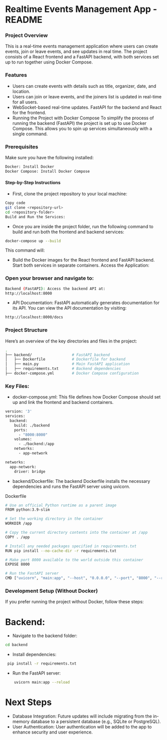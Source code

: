 # Realtime Events Management App - README
### Project Overview
This is a real-time events management application where users can create events, join or leave events, and see updates in real time. The project consists of a React frontend and a FastAPI backend, with both services set up to run together using Docker Compose.

### Features
- Users can create events with details such as title, organizer, date, and location.
- Users can join or leave events, and the joiners list is updated in real-time for all users.
 - WebSocket-based real-time updates.
FastAPI for the backend and React for the frontend.
- Running the Project with Docker Compose
To simplify the process of running  the backend (FastAPI)  the project is set up to use Docker Compose. This allows you to spin up services simultaneously with a single command.

### Prerequisites
Make sure you have the following installed:

```bash 
Docker: Install Docker
Docker Compose: Install Docker Compose
```
#### Step-by-Step Instructions
- First, clone the project repository to your local machine:

```bash
Copy code
git clone <repository-url>
cd <repository-folder>
Build and Run the Services:
```

- Once you are inside the project folder, run the following command to build and run both the frontend and backend services:

```bash
docker-compose up --build
```
This command will:

- Build the Docker images for the React frontend and FastAPI backend.
Start both services in separate containers.
Access the Application:

### Open your browser and navigate to:

```bash
Backend (FastAPI): Access the backend API at:
http://localhost:8000
```
- API Documentation: FastAPI automatically generates documentation for its API. You can view the API documentation by visiting:

```bash 
http://localhost:8000/docs
```

### Project Structure
Here’s an overview of the key directories and files in the project:

```bash 
.
├── backend/                  # FastAPI backend
│   ├── Dockerfile            # Dockerfile for backend
│   ├── main.py               # Main FastAPI application
│   ├── requirements.txt      # Backend dependencies
├── docker-compose.yml        # Docker Compose configuration
```
### Key Files:
- docker-compose.yml: This file defines how Docker Compose should set up and link the frontend and backend containers.
```bash 
version: '3'
services:
  backend:
    build: ./backend
    ports:
      - "8000:8000"
    volumes:
      - ./backend:/app
    networks:
      - app-network

networks:
  app-network:
    driver: bridge
```

- backend/Dockerfile: The backend Dockerfile installs the necessary dependencies and runs the FastAPI server using uvicorn.

Dockerfile
```bash
# Use an official Python runtime as a parent image
FROM python:3.9-slim

# Set the working directory in the container
WORKDIR /app

# Copy the current directory contents into the container at /app
COPY . /app

# Install any needed packages specified in requirements.txt
RUN pip install --no-cache-dir -r requirements.txt

# Make port 8000 available to the world outside this container
EXPOSE 8000

# Run the FastAPI server
CMD ["uvicorn", "main:app", "--host", "0.0.0.0", "--port", "8000", "--reload"]
```

### Development Setup (Without Docker)
If you prefer running the project without Docker, follow these steps:


# Backend:

- Navigate to the backend folder:
```bash
cd backend
```
- Install dependencies:
```bash
 pip install -r requirements.txt
```
- Run the FastAPI server:
```bash
    uvicorn main:app --reload
```
# Next Steps
 - Database Integration: Future updates will include migrating from the in-memory database to a persistent database (e.g., SQLite or PostgreSQL).
- User Authentication: User authentication will be added to the app to enhance security and user experience.
